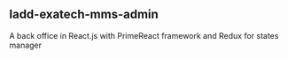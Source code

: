 ## ladd-exatech-mms-admin

A back office in React.js with PrimeReact framework and Redux for states manager
